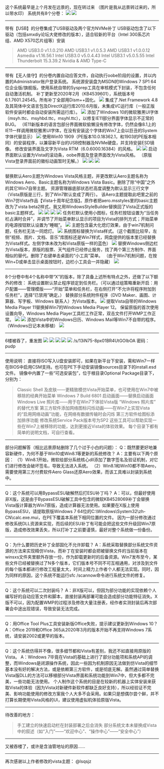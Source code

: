 这个系统最早是上个月发在远景的，现在转过来
（图片是我从远景转过来的，所以带水印）
系统共有8个分卷：
![](https://wvbarchive.s3-ap-northeast-1.amazonaws.com/6539461691/d41a971e3a292df57e59a574ab315c6035a8732a.jpg) 
![](https://wvbarchive.s3-ap-northeast-1.amazonaws.com/6539461691/dedb600928381f30c88c84c8be014c086f06f02b.jpg) 
***
带有【USB】的分卷集成了USB驱动及两个官方NVMe补丁
USB驱动包含了以下驱动（包括smxdiy论坛大佬修改的版本），适合较新的平台（Intel 300系芯片组、AMD X570芯片组等）安装

> AMD USB3.0 v1.1.0.210
> AMD USB3.1 v1.0.5.3
> AMD USB3.1 v1.0.0.12
> Asmedia v1.16.56.1
> Intel USB3.0 v5.0.4.43
> Intel USB3.1 v5.0.5.55
> Intel Thunderbolt 15.3.39.2
> Nvidia & AMD Type-C

***
带有【无人值守】的分卷内置自动应答文件，自动执行oobe阶段的设置，并以内置的Administrator账户登录系统。
系统源安装盘为MSDN的Windows 7 SP1 64位企业版/旗舰版。使用系统自带的Sysprep工具在审核模式下封装，不包含任何自动激活机制。
补丁更新至2020年2月（KB4539601），系统版本号6.1.7601.24545。所有补丁全部用Dism++固化。
![](https://wvbarchive.s3-ap-northeast-1.amazonaws.com/6539461691/e3381bd88d1001e9bbbe1d6eaf0e7bec56e797c2.jpg) 
集成了.Net Framework 4.8及其简体中文语言包及DirectX运行库2010.6月版，未集成VC运行库（一般正版软件安装时都会自动安装所需运行库）。
![](https://wvbarchive.s3-ap-northeast-1.amazonaws.com/6539461691/4c23f62297dda144def765d3a5b7d0a20ef486ce.jpg) 
添加了Windows 10的微软雅黑UI字体（msyh.ttc、msyhbd.ttc，msyhl.ttc），以修复IE11部分界面字体显示不正常的BUG。
（IE11新版本的语言包部分界面微软偷懒没有修改字体，仍然会像8.1上的IE11一样调用微软雅黑UI字体，在没有安装这个字体的Win7上会以巨丑的System字体代替显示）
![](https://wvbarchive.s3-ap-northeast-1.amazonaws.com/6539461691/e9f52b096e061d952dbe3e596cf40ad160d9cac8.jpg)
使用Win10 1909（PE版本10.0.18362.1，和1903的PE版本相同）的安装程序，以兼容新平台的USB控制器及NVMe硬盘，并支持安装ESD镜像。
修改安装界面及文字为Vista RTM（6.0.6000.16384）的风格。
![](https://wvbarchive.s3-ap-northeast-1.amazonaws.com/6539461691/25cc6bd6912397ddd39b91654e82b2b7d2a287e2.jpg) 
![](https://wvbarchive.s3-ap-northeast-1.amazonaws.com/6539461691/bb06d5109313b07ea75f59691bd7912395dd8ce2.jpg) 
启动界面默认设置为Vista的滚动条，oobe界面及登录界面改为Vista风格。
（原版Vista登录界面前的徽标动画暂时无解。）
![](https://wvbarchive.s3-ap-northeast-1.amazonaws.com/6539461691/0a1949728bd4b31c9ee79dda90d6277f9c2ff8e9.jpg) 
![](https://wvbarchive.s3-ap-northeast-1.amazonaws.com/6539461691/a9d0df98a9014c084be021c41d7b020879f4f4e9.jpg) 
![](https://wvbarchive.s3-ap-northeast-1.amazonaws.com/6539461691/cae7042662d0f703a5699cbd1ffa513d2497c5e9.jpg)
***
替换默认Aero主题为Windows Vista风格主题，并更改默认Aero主题名称为Windows Aero、Basic主题名称为Windows Vista Basic。删除了除“中国”之外的其它Win7自带主题。
资源管理器底部状态栏高度调整为默认显示三行文字（Vista原版是三行，到了Win7默认变成了两行）。
该Aero主题提取此吧里之前的Win7仿Vista作品【Vista十周年纪念版】。原作者把aero.msstyles里的basic主题改为了vista beta2样式，我又用WindowsStyleBuilder替换回了Vista正式版的basic主题样式。
![](https://wvbarchive.s3-ap-northeast-1.amazonaws.com/6539461691/7add4af4e0fe99251cc1603123a85edf8fb171f3.jpg) 
![](https://wvbarchive.s3-ap-northeast-1.amazonaws.com/6539461691/1e2beab0cb134954aedbe105414e9258d3094afb.jpg) 
![](https://wvbarchive.s3-ap-northeast-1.amazonaws.com/6539461691/cd45ac124954092375ac6a1f8558d109b1de49fb.jpg) 
![](https://wvbarchive.s3-ap-northeast-1.amazonaws.com/6539461691/f47beb5594eef01fa6d111a4f7fe9925be317dfb.jpg) 
任务栏默认使用小图标，任务栏按钮设置为“当任务栏占满时合并”，并调节了开始菜单默认显示的项目为Vista的排列方式；开始菜单的电源按钮默认设置为“睡眠”。
![](https://wvbarchive.s3-ap-northeast-1.amazonaws.com/6539461691/a00afe24bc315c60965b628e9ab1cb134b5477fe.jpg) 
主题包含最大化熄灯效果，由于win7机制问题，任务栏无法一同熄灯。
![](https://wvbarchive.s3-ap-northeast-1.amazonaws.com/6539461691/bdeb2635970a304e990fa89bc6c8a786c8175c93.jpg) 
系统图标替换为Vista样式。（这个截图比较早，左侧“视频、图片、文档、音乐”库图标还是Win7样式，网盘提供的版本里已经替换为Vista样式。左侧字体未改为和Vista原版一样的蓝色）
![](https://wvbarchive.s3-ap-northeast-1.amazonaws.com/6539461691/83099b029245d688001abac5b3c27d1ed31b24a8.jpg) 
替换Windows侧边栏为Vista版本，原版的股票、天气组件已经停止服务，找了两个第三方制作、界面相似的替代。删除了右键单击桌面的“小工具”菜单。
（由于Win7机制问题，在按Win+D或单击显示桌面按钮时，边栏小工具会一并隐藏）
![](https://wvbarchive.s3-ap-northeast-1.amazonaws.com/6539461691/3304e5035aafa40fbcc0c6bcbc64034f79f01946.jpg)
***
8个分卷中有4个名称中带“X”的版本，除了具备上述所有特点之外，还做了以下额外的修改：
系统设置默认禁止程序锁定到任务栏。（可以通过组策略重新开启：用户配置——管理模版——“开始”菜单和任务栏，在右侧打开“不允许将程序附加到任务栏”，选择“已禁用”确定。）
替换部分系统附件程序（DVD Maker、画图、计算器、写字板、Windows 联系人）为Vista版本。
![](https://wvbarchive.s3-ap-northeast-1.amazonaws.com/6539461691/4aa1d418ebc4b7454036bf77d8fc1e178b821521.jpg) 
提取Vista自带的Windows Media Player 11替换掉Win7的Windows Media Player 12。
保留原版的首次使用设置向导，Windows Media Player工具栏工作正常，双击文件打开WMP工作正常。
![](https://wvbarchive.s3-ap-northeast-1.amazonaws.com/6539461691/b828b601baa1cd11b9297a41ae12c8fcc2ce2d2d.jpg) 
![](https://wvbarchive.s3-ap-northeast-1.amazonaws.com/6539461691/94cbe095a4c27d1e0ab933a50cd5ad6edcc4382d.jpg) 
添加Vista中的Windows日历、Windows Mail等Win7不自带的程序。（Windows日记本未移植）
![](https://wvbarchive.s3-ap-northeast-1.amazonaws.com/6539461691/8be72e550923dd54fefdaf09c609b3de9d82483e.jpg)
***
6楼被吞了，重发图
![](https://wvbarchive.s3-ap-northeast-1.amazonaws.com/6539461691/dba428c3d5628535681bda4087ef76c6a5ef63c9.jpg) 
![](https://wvbarchive.s3-ap-northeast-1.amazonaws.com/6539461691/8eeffa17fdfaaf51651889de9b5494eef21f7ac9.jpg) 
![](https://wvbarchive.s3-ap-northeast-1.amazonaws.com/6539461691/3632c0eece1b9d16693c9200e4deb48f8e5464c9.jpg) 
![](https://wvbarchive.s3-ap-northeast-1.amazonaws.com/6539461691/b32ad38e8c5494ee6ad907783af5e0fe9b257ec9.jpg) 
![](https://wvbarchive.s3-ap-northeast-1.amazonaws.com/6539461691/3b1833e636d12f2e31fea60158c2d562873568c9.jpg)
/s/13iN75-8px01BR4UtGOIbOA 密码：pudp
***
使用说明：
直接将ISO写入U盘安装即可，如果在新平台下安装，需和Win7一样在BIOS中启用CSM支持。也可在PE下手动安装镜像sources目录下的install.esd文件。
镜像中内置了一些“可选安装包”，位于根目录Optional Package目录下，分别为：

> Classic Shell 及皮肤——更精致模仿Vista开始菜单，也可使用在Win7中被移除的经典开始菜单
> Windows 7 Build 6801 启动画面——替换启动画面
> Windows Live 照片库——用于在Win7下体验Vista版 “Windows 照片库” 的替代方案
> 第三方软件添加网络图标闪烁动画——在Win7上实现Vista的“启用网络动画”功能，在网络有数据传输时会闪烁
> 第三方软件给图标添加排序功能
> 修改系统Service Pack版本号为SP2
> 这些工具可以帮助实现一些在Win7上被移除的功能，达到更接近Vista的体验效果。
> 每个目录下都有简单的说明文档，可自行查看。

***
部分问题解答（相比远景原帖删除了几个过于小白的问题）：
Q：既然要更好地兼容新硬件，为何不基于Win10或Win8.1等更新的系统修改？
A：主要有以下两个原因：
（1）Win8.1开始，微软给部分系统核心dll添加了数字签名及验证机制，对它们进行修改会破坏签名，导致无法进入系统。
（2）Win8.1和Win10都不带Aero，需要使用第三方付费软件Aero Glass还原Aero效果，而该工具难以封装到系统中。
***
Q：这个系统可以用BypassESU破解然后打ESU补丁吗？
A：可以，但最好使用非X版，这是由于BypassESU破解工具中包含的微软KB4528069补丁会替换Vista版计算器为Win7原版，造成计算器无法使用。如果要在X版上使用BypassESU，请提取原版Windows 7 64位的C:\Windows\System32\zh-CN\calc.exe.mui，在PE下覆盖本系统下相同位置的文件。
因为一部分修改通过修改系统DLL资源来实现，而后续的ESU补丁有可能会把这些文件升级回Win7原版，造成修改效果丢失，所以打补丁之前要谨慎，最好对整个系统做一份备份。
***
Q：为什么要把历史补丁全部固化不允许卸载？
A：系统采取替换部分系统文件资源的方法来实现精仿Vista，而补丁在安装时都会把被替换文件的当前版本在winsxs文件夹里额外存放一份，作为卸载更新时的后备资源。Win7发布至今，某些文件已经被替换过了N多个版本，它们版本号不同不可互相通用，对涉及到文件的每个版本都进行修改工程量太大，时间上精力上作者个人都无法实现。同时，因为同样的原因，这个系统不能运行sfc \/scannow命令进行系统文件的修复。
***
Q：这个系统可以二次封装吗？
A：非X版可以，但因为部分功能的实现依赖个人编写好的自动应答文件和脚本，直接封装再部署可能会造成部分功能特征消失。X版不可以，因为配置WMP的过程涉及修改大量注册表，经作者实测封装后再次部署会中途出现错误，导致安装无法完成。
***
Q：用Office Tool Plus工具安装新版Office失败，提示建议更新到Windows 10？
A：Office 2019和Office 365从2020年3月的版本开始不再支持Windows 7系统，请安装2002或更早的版本。
***
Q：这个系统仿得并不像，很多细节都和Vista有差别，我还不如直接用原版的Vista。
A：Windows 7毕竟在Vista的基础上进行了部分功能项和系统API的调整，而Windows是闭源操作系统，因此一些因为机制原因无法做到仿Vista的细节基本没有好的解决方法，或是依赖第三方软件，或是彻底无解。虽然通过简单替换Vista版DLL的方法可以移植部分Vista界面和系统功能到Win7中，但大多都不完美，一些功能无法使用。
个人制作这个系统的目是在较新的机器上实体安装来获取Vista的体验（因为Vista对新硬件新软件都缺乏良好支持），所以经验证不完美、影响功能使用的修改方案我个人大多不会采用。如果只是想偶尔尝个鲜，并不打算长期使用Vista风格的UI，建议使用虚拟机体验原版Vista。
***
待改善的地方：
> 手工建立的快速启动栏在封装部署之后会消失
> 部分系统文本未替换成Vista中的叙述（如“入门”——“欢迎中心”、“操作中心”——“安全中心”）
***
又被吞楼了，或许是含油管地址的原因……
***
再次感谢以上作者修改的vista主题：
@lsqsjz 